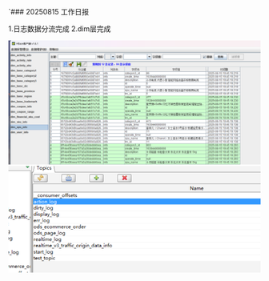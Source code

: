 `### 20250815    工作日报



1.日志数据分流完成
2.dim层完成 

![img.png](../../img/imgs17/img.png)
![img_1.png](../../img/imgs17/img_1.png)
